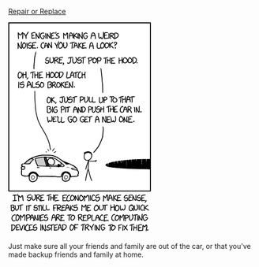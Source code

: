 [Repair or Replace](https://xkcd.com/2033)

![Repair or Replace](./random_comic.png)

Just make sure all your friends and family are out of the car, or that you've made backup friends and family at home.

